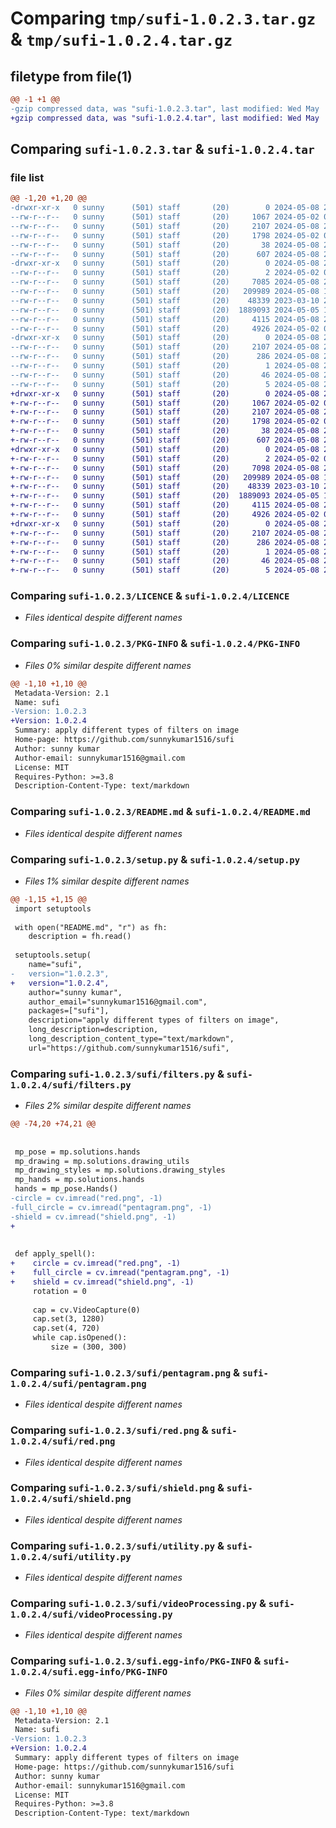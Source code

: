 # Comparing `tmp/sufi-1.0.2.3.tar.gz` & `tmp/sufi-1.0.2.4.tar.gz`

## filetype from file(1)

```diff
@@ -1 +1 @@
-gzip compressed data, was "sufi-1.0.2.3.tar", last modified: Wed May  8 23:28:11 2024, max compression
+gzip compressed data, was "sufi-1.0.2.4.tar", last modified: Wed May  8 23:42:18 2024, max compression
```

## Comparing `sufi-1.0.2.3.tar` & `sufi-1.0.2.4.tar`

### file list

```diff
@@ -1,20 +1,20 @@
-drwxr-xr-x   0 sunny      (501) staff       (20)        0 2024-05-08 23:28:11.193495 sufi-1.0.2.3/
--rw-r--r--   0 sunny      (501) staff       (20)     1067 2024-05-02 00:31:02.000000 sufi-1.0.2.3/LICENCE
--rw-r--r--   0 sunny      (501) staff       (20)     2107 2024-05-08 23:28:11.193314 sufi-1.0.2.3/PKG-INFO
--rw-r--r--   0 sunny      (501) staff       (20)     1798 2024-05-02 00:31:02.000000 sufi-1.0.2.3/README.md
--rw-r--r--   0 sunny      (501) staff       (20)       38 2024-05-08 23:28:11.193561 sufi-1.0.2.3/setup.cfg
--rw-r--r--   0 sunny      (501) staff       (20)      607 2024-05-08 23:27:33.000000 sufi-1.0.2.3/setup.py
-drwxr-xr-x   0 sunny      (501) staff       (20)        0 2024-05-08 23:28:11.191515 sufi-1.0.2.3/sufi/
--rw-r--r--   0 sunny      (501) staff       (20)        2 2024-05-02 00:31:02.000000 sufi-1.0.2.3/sufi/__init__.py
--rw-r--r--   0 sunny      (501) staff       (20)     7085 2024-05-08 22:53:19.000000 sufi-1.0.2.3/sufi/filters.py
--rw-r--r--   0 sunny      (501) staff       (20)   209989 2024-05-08 17:58:28.000000 sufi-1.0.2.3/sufi/pentagram.png
--rw-r--r--   0 sunny      (501) staff       (20)    48339 2023-03-10 20:10:30.000000 sufi-1.0.2.3/sufi/red.png
--rw-r--r--   0 sunny      (501) staff       (20)  1889093 2024-05-05 19:22:41.000000 sufi-1.0.2.3/sufi/shield.png
--rw-r--r--   0 sunny      (501) staff       (20)     4115 2024-05-08 22:41:40.000000 sufi-1.0.2.3/sufi/utility.py
--rw-r--r--   0 sunny      (501) staff       (20)     4926 2024-05-02 00:35:11.000000 sufi-1.0.2.3/sufi/videoProcessing.py
-drwxr-xr-x   0 sunny      (501) staff       (20)        0 2024-05-08 23:28:11.193093 sufi-1.0.2.3/sufi.egg-info/
--rw-r--r--   0 sunny      (501) staff       (20)     2107 2024-05-08 23:28:11.000000 sufi-1.0.2.3/sufi.egg-info/PKG-INFO
--rw-r--r--   0 sunny      (501) staff       (20)      286 2024-05-08 23:28:11.000000 sufi-1.0.2.3/sufi.egg-info/SOURCES.txt
--rw-r--r--   0 sunny      (501) staff       (20)        1 2024-05-08 23:28:11.000000 sufi-1.0.2.3/sufi.egg-info/dependency_links.txt
--rw-r--r--   0 sunny      (501) staff       (20)       46 2024-05-08 23:28:11.000000 sufi-1.0.2.3/sufi.egg-info/requires.txt
--rw-r--r--   0 sunny      (501) staff       (20)        5 2024-05-08 23:28:11.000000 sufi-1.0.2.3/sufi.egg-info/top_level.txt
+drwxr-xr-x   0 sunny      (501) staff       (20)        0 2024-05-08 23:42:18.299090 sufi-1.0.2.4/
+-rw-r--r--   0 sunny      (501) staff       (20)     1067 2024-05-02 00:31:02.000000 sufi-1.0.2.4/LICENCE
+-rw-r--r--   0 sunny      (501) staff       (20)     2107 2024-05-08 23:42:18.298950 sufi-1.0.2.4/PKG-INFO
+-rw-r--r--   0 sunny      (501) staff       (20)     1798 2024-05-02 00:31:02.000000 sufi-1.0.2.4/README.md
+-rw-r--r--   0 sunny      (501) staff       (20)       38 2024-05-08 23:42:18.299153 sufi-1.0.2.4/setup.cfg
+-rw-r--r--   0 sunny      (501) staff       (20)      607 2024-05-08 23:41:53.000000 sufi-1.0.2.4/setup.py
+drwxr-xr-x   0 sunny      (501) staff       (20)        0 2024-05-08 23:42:18.297033 sufi-1.0.2.4/sufi/
+-rw-r--r--   0 sunny      (501) staff       (20)        2 2024-05-02 00:31:02.000000 sufi-1.0.2.4/sufi/__init__.py
+-rw-r--r--   0 sunny      (501) staff       (20)     7098 2024-05-08 23:41:46.000000 sufi-1.0.2.4/sufi/filters.py
+-rw-r--r--   0 sunny      (501) staff       (20)   209989 2024-05-08 17:58:28.000000 sufi-1.0.2.4/sufi/pentagram.png
+-rw-r--r--   0 sunny      (501) staff       (20)    48339 2023-03-10 20:10:30.000000 sufi-1.0.2.4/sufi/red.png
+-rw-r--r--   0 sunny      (501) staff       (20)  1889093 2024-05-05 19:22:41.000000 sufi-1.0.2.4/sufi/shield.png
+-rw-r--r--   0 sunny      (501) staff       (20)     4115 2024-05-08 22:41:40.000000 sufi-1.0.2.4/sufi/utility.py
+-rw-r--r--   0 sunny      (501) staff       (20)     4926 2024-05-02 00:35:11.000000 sufi-1.0.2.4/sufi/videoProcessing.py
+drwxr-xr-x   0 sunny      (501) staff       (20)        0 2024-05-08 23:42:18.298496 sufi-1.0.2.4/sufi.egg-info/
+-rw-r--r--   0 sunny      (501) staff       (20)     2107 2024-05-08 23:42:18.000000 sufi-1.0.2.4/sufi.egg-info/PKG-INFO
+-rw-r--r--   0 sunny      (501) staff       (20)      286 2024-05-08 23:42:18.000000 sufi-1.0.2.4/sufi.egg-info/SOURCES.txt
+-rw-r--r--   0 sunny      (501) staff       (20)        1 2024-05-08 23:42:18.000000 sufi-1.0.2.4/sufi.egg-info/dependency_links.txt
+-rw-r--r--   0 sunny      (501) staff       (20)       46 2024-05-08 23:42:18.000000 sufi-1.0.2.4/sufi.egg-info/requires.txt
+-rw-r--r--   0 sunny      (501) staff       (20)        5 2024-05-08 23:42:18.000000 sufi-1.0.2.4/sufi.egg-info/top_level.txt
```

### Comparing `sufi-1.0.2.3/LICENCE` & `sufi-1.0.2.4/LICENCE`

 * *Files identical despite different names*

### Comparing `sufi-1.0.2.3/PKG-INFO` & `sufi-1.0.2.4/PKG-INFO`

 * *Files 0% similar despite different names*

```diff
@@ -1,10 +1,10 @@
 Metadata-Version: 2.1
 Name: sufi
-Version: 1.0.2.3
+Version: 1.0.2.4
 Summary: apply different types of filters on image
 Home-page: https://github.com/sunnykumar1516/sufi
 Author: sunny kumar
 Author-email: sunnykumar1516@gmail.com
 License: MIT
 Requires-Python: >=3.8
 Description-Content-Type: text/markdown
```

### Comparing `sufi-1.0.2.3/README.md` & `sufi-1.0.2.4/README.md`

 * *Files identical despite different names*

### Comparing `sufi-1.0.2.3/setup.py` & `sufi-1.0.2.4/setup.py`

 * *Files 1% similar despite different names*

```diff
@@ -1,15 +1,15 @@
 import setuptools
 
 with open("README.md", "r") as fh:
 	description = fh.read()
 
 setuptools.setup(
 	name="sufi",
-	version="1.0.2.3",
+	version="1.0.2.4",
 	author="sunny kumar",
 	author_email="sunnykumar1516@gmail.com",
 	packages=["sufi"],
 	description="apply different types of filters on image",
 	long_description=description,
 	long_description_content_type="text/markdown",
 	url="https://github.com/sunnykumar1516/sufi",
```

### Comparing `sufi-1.0.2.3/sufi/filters.py` & `sufi-1.0.2.4/sufi/filters.py`

 * *Files 2% similar despite different names*

```diff
@@ -74,20 +74,21 @@
 
 
 mp_pose = mp.solutions.hands
 mp_drawing = mp.solutions.drawing_utils
 mp_drawing_styles = mp.solutions.drawing_styles
 mp_hands = mp.solutions.hands
 hands = mp_pose.Hands()
-circle = cv.imread("red.png", -1)
-full_circle = cv.imread("pentagram.png", -1)
-shield = cv.imread("shield.png", -1)
+
 
 
 def apply_spell():
+    circle = cv.imread("red.png", -1)
+    full_circle = cv.imread("pentagram.png", -1)
+    shield = cv.imread("shield.png", -1)
     rotation = 0
     
     cap = cv.VideoCapture(0)
     cap.set(3, 1280)
     cap.set(4, 720)
     while cap.isOpened():
         size = (300, 300)
```

### Comparing `sufi-1.0.2.3/sufi/pentagram.png` & `sufi-1.0.2.4/sufi/pentagram.png`

 * *Files identical despite different names*

### Comparing `sufi-1.0.2.3/sufi/red.png` & `sufi-1.0.2.4/sufi/red.png`

 * *Files identical despite different names*

### Comparing `sufi-1.0.2.3/sufi/shield.png` & `sufi-1.0.2.4/sufi/shield.png`

 * *Files identical despite different names*

### Comparing `sufi-1.0.2.3/sufi/utility.py` & `sufi-1.0.2.4/sufi/utility.py`

 * *Files identical despite different names*

### Comparing `sufi-1.0.2.3/sufi/videoProcessing.py` & `sufi-1.0.2.4/sufi/videoProcessing.py`

 * *Files identical despite different names*

### Comparing `sufi-1.0.2.3/sufi.egg-info/PKG-INFO` & `sufi-1.0.2.4/sufi.egg-info/PKG-INFO`

 * *Files 0% similar despite different names*

```diff
@@ -1,10 +1,10 @@
 Metadata-Version: 2.1
 Name: sufi
-Version: 1.0.2.3
+Version: 1.0.2.4
 Summary: apply different types of filters on image
 Home-page: https://github.com/sunnykumar1516/sufi
 Author: sunny kumar
 Author-email: sunnykumar1516@gmail.com
 License: MIT
 Requires-Python: >=3.8
 Description-Content-Type: text/markdown
```

